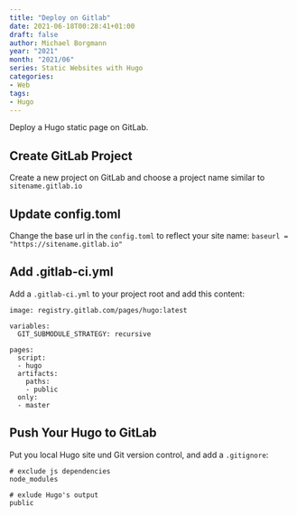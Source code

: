 ```yaml
---
title: "Deploy on Gitlab"
date: 2021-06-18T00:28:41+01:00
draft: false
author: Michael Borgmann
year: "2021"
month: "2021/06"
series: Static Websites with Hugo
categories:
- Web
tags:
- Hugo
---
```


Deploy a Hugo static page on GitLab.

<!--more-->

## Create GitLab Project

Create a new project on GitLab and choose a project name similar to ``sitename.gitlab.io``

## Update config.toml

Change the base url in the ``config.toml`` to reflect your site name: ``baseurl = "https://sitename.gitlab.io"``

## Add .gitlab-ci.yml

Add a ``.gitlab-ci.yml`` to your project root and add this content:

```
image: registry.gitlab.com/pages/hugo:latest

variables:
  GIT_SUBMODULE_STRATEGY: recursive

pages:
  script:
  - hugo
  artifacts:
    paths:
    - public
  only:
  - master
```

## Push Your Hugo to GitLab

Put you local Hugo site und Git version control, and add a ``.gitignore``:

```
# exclude js dependencies
node_modules

# exlude Hugo's output
public
```
